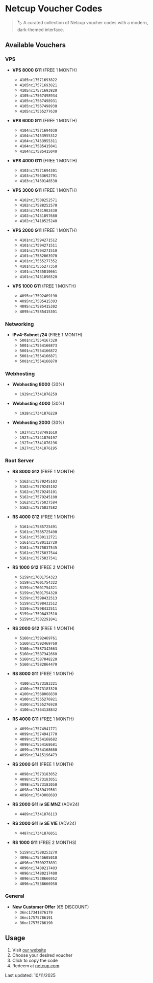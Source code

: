 # Netcup Voucher Codes

> 🏷️ A curated collection of Netcup voucher codes with a modern, dark-themed interface.

## Available Vouchers


### VPS

- **VPS 8000 G11** (FREE 1 MONTH)
  - `4105nc17571693822`
  - `4105nc17571693821`
  - `4105nc17571693820`
  - `4105nc17567498934`
  - `4105nc17567498931`
  - `4105nc17567498930`
  - `4105nc17555277630`

- **VPS 6000 G11** (FREE 1 MONTH)
  - `4104nc17571694030`
  - `4104nc17453955312`
  - `4104nc17453955311`
  - `4104nc17585415041`
  - `4104nc17585415040`

- **VPS 4000 G11** (FREE 1 MONTH)
  - `4103nc17571694301`
  - `4103nc17563692791`
  - `4103nc17459148530`

- **VPS 3000 G11** (FREE 1 MONTH)
  - `4102nc17588252571`
  - `4102nc17588252570`
  - `4102nc17431902430`
  - `4102nc17431897680`
  - `4102nc17418525240`

- **VPS 2000 G11** (FREE 1 MONTH)
  - `4101nc17594271512`
  - `4101nc17594271511`
  - `4101nc17594271510`
  - `4101nc17582863970`
  - `4101nc17555277352`
  - `4101nc17555277350`
  - `4101nc17435810661`
  - `4101nc17431896520`

- **VPS 1000 G11** (FREE 1 MONTH)
  - `4095nc17592469190`
  - `4095nc17585415303`
  - `4095nc17585415302`
  - `4095nc17585415301`

### Networking

- **IPv4-Subnet /24** (FREE 1 MONTH)
  - `5001nc17554167320`
  - `5001nc17554166873`
  - `5001nc17554166872`
  - `5001nc17554166871`
  - `5001nc17554166870`

### Webhosting

- **Webhosting 8000** (30%)
  - `1929nc17341876259`

- **Webhosting 4000** (30%)
  - `1928nc17341876229`

- **Webhosting 2000** (30%)
  - `1927nc17387491610`
  - `1927nc17341876197`
  - `1927nc17341876196`
  - `1927nc17341876195`

### Root Server

- **RS 8000 G12** (FREE 1 MONTH)
  - `5162nc17579245103`
  - `5162nc17579245102`
  - `5162nc17579245101`
  - `5162nc17579245100`
  - `5162nc17575037584`
  - `5162nc17575037582`

- **RS 4000 G12** (FREE 1 MONTH)
  - `5161nc17585725491`
  - `5161nc17585725490`
  - `5161nc17580112721`
  - `5161nc17580112720`
  - `5161nc17575037545`
  - `5161nc17575037544`
  - `5161nc17575037541`

- **RS 1000 G12** (FREE 2 MONTH)
  - `5159nc17601754323`
  - `5159nc17601754322`
  - `5159nc17601754321`
  - `5159nc17601754320`
  - `5159nc17598432513`
  - `5159nc17598432512`
  - `5159nc17598432511`
  - `5159nc17598432510`
  - `5159nc17582291841`

- **RS 2000 G12** (FREE 1 MONTH)
  - `5160nc17592469761`
  - `5160nc17592469760`
  - `5160nc17587342663`
  - `5160nc17587342660`
  - `5160nc17587048220`
  - `5160nc17582864470`

- **RS 8000 G11** (FREE 1 MONTH)
  - `4100nc17573183321`
  - `4100nc17573183320`
  - `4100nc17568068830`
  - `4100nc17555276921`
  - `4100nc17555276920`
  - `4100nc17364138842`

- **RS 4000 G11** (FREE 1 MONTH)
  - `4099nc17574941771`
  - `4099nc17574941770`
  - `4099nc17554168682`
  - `4099nc17554168681`
  - `4099nc17554168680`
  - `4099nc17415196473`

- **RS 2000 G11** (FREE 1 MONTH)
  - `4098nc17573183052`
  - `4098nc17573183051`
  - `4098nc17573183050`
  - `4098nc17439419561`
  - `4098nc17543008693`

- **RS 2000 G11 iv SE MNZ** (ADV24)
  - `4489nc17341876113`

- **RS 2000 G11 iv SE VIE** (ADV24)
  - `4487nc17341876051`

- **RS 1000 G11** (FREE 2 MONTHS)
  - `5159nc17588253270`
  - `4096nc17545605010`
  - `4096nc17509273891`
  - `4096nc17480217403`
  - `4096nc17480217400`
  - `4096nc17538666952`
  - `4096nc17538666950`

### General

- **New Customer Offer** (€5 DISCOUNT)
  - `36nc17341876179`
  - `36nc17575786191`
  - `36nc17575786190`

## Usage

1. Visit [our website](https://netcupvoucher.com)
2. Choose your desired voucher
3. Click to copy the code
4. Redeem at [netcup.com](https://www.netcup.com/en/checkout/cart)

Last updated: 10/11/2025
